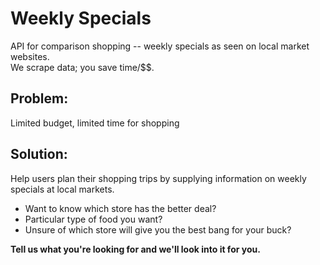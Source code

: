 # Weekly Specials
API for comparison shopping -- weekly specials as seen on local market websites.    
We scrape data; you save time/$$.

## Problem:  
Limited budget, limited time for shopping

## Solution:  
Help users plan their shopping trips by supplying information on weekly specials at local markets.  
* Want to know which store has the better deal? 
* Particular type of food you want?   
* Unsure of which store will give you the best bang for your buck?    

**Tell us what you're looking for and we'll look into it for you.**
